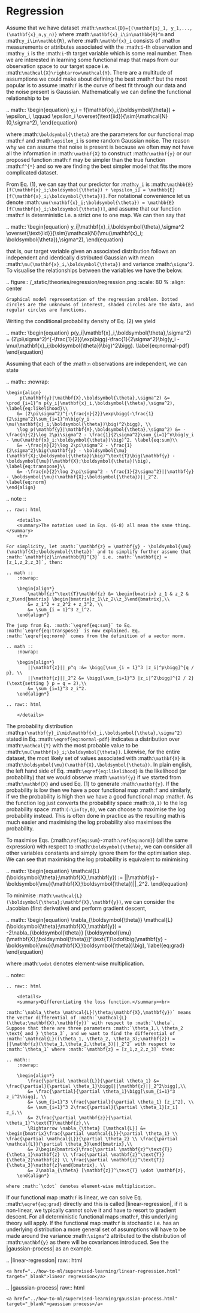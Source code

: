 Regression
==================

Assume that we have dataset :math:`\mathcal{D}={(\mathbf{x}_1, y_1,...,(\mathbf{x}_n,y_n)}` where :math:`\mathbf{x}_i\in\mathbb{R}^m` and :math:`y_i\in\mathbb{R}`, where :math:`\mathbf{x}_i` consists of :math:`m` measurements or attributes associated with the :math:`i`-th observation and :math:`y_i` is the :math:`i`-th target variable which is some real number. Then we are interested in learning some functional map that maps from our observation space to our target space i.e. :math:`\mathcal{X}\rightarrow\mathcal{Y}`. There are a multitude of assumptions we could make about defining the best :math:`f` but the most popular is to assume :math:`f` is the curve of best fit through our data and the noise present is Gaussian. Mathematically we can define the functional relationship to be

.. math::
    \begin{equation}
        y_i = f(\mathbf{x}_i;\boldsymbol{\theta}) + \epsilon_i, \qquad \epsilon_i \overset{\text{iid}}{\sim}\mathcal{N}(0,\sigma^2),
    \end{equation}


where :math:`\boldsymbol{\theta}` are the parameters for our functional map :math:`f` and :math:`\epsilon_i` is some random Gaussian noise. The reason why we can assume that noise is present is because we often may not have all the information in :math:`\mathbf{X}` to construct :math:`\mathbf{y}` or our proposed function :math:`f` may be simpler than the true function :math:`f^{*}` and so we are finding the best simpler model that fits the more complicated dataset.

From Eq. (1), we can say that our predictor for :math:`y_i` is :math:`\mathbb{E}[f(\mathbf{x}_i;\boldsymbol{\theta}) + \epsilon_i] = \mathbb{E}[f(\mathbf{x}_i;\boldsymbol{\theta})]`. For notational convenience let us denote :math:`\mu(\mathbf{x}_i;\boldsymbol{\theta}) = \mathbb{E}[f(\mathbf{x}_i;\boldsymbol{\theta})]`, and assume that our function :math:`f` is deterministic i.e. a strict one to one map. We can then say that

.. math::
    \begin{equation}
        y_i|\mathbf{x}_i,\boldsymbol{\theta},\sigma^2 \overset{\text{iid}}{\sim}\mathcal{N}(\mu(\mathbf{x}_i; \boldsymbol{\theta}),\sigma^2),
    \end{equation}

that is, our target variable given an associated distribution follows an independent and identically distributed Gaussian with mean :math:`\mu(\mathbf{x}_i,\boldsymbol{\theta})` and variance :math:`\sigma^2`. To visualise the relationships between the variables we have the below.


.. figure:: /_static/theories/regression/regression.png
    :scale: 80 %
    :align: center
    
    Graphical model representation of the regression problem. Dotted circles are the unknowns of interest, shaded circles are the data, and regular circles are functions.

Writing the conditional probability density of Eq. (2) we yield

.. math::
    \begin{equation}
        p(y_i|\mathbf{x}_i,\boldsymbol{\theta},\sigma^2) = (2\pi\sigma^2)^{-\frac{1}{2}}\exp\bigg(-\frac{1}{2\sigma^2}\big(y_i - \mu(\mathbf{x}_i;\boldsymbol{\theta})\big)^2\bigg). \label{eq:normal-pdf}
    \end{equation}

Assuming that each of the :math:`n` observations are independent, we can state

.. math::
    :nowrap:
        
    \begin{align}
         p(\mathbf{y}|\mathbf{X},\boldsymbol{\theta},\sigma^2) &= \prod_{i=1}^n p(y_i|\mathbf{x}_i,\boldsymbol{\theta},\sigma^2), \label{eq:likelihood}\\
        &= (2\pi\sigma^2)^{-\frac{n}{2}}\exp\bigg(-\frac{1}{2\sigma^2}\sum_{i=1}^n\big(y_i - \mu(\mathbf{x}_i;\boldsymbol{\theta})\big)^2\bigg), \\
        \log p(\mathbf{y}|\mathbf{X},\boldsymbol{\theta},\sigma^2) &= -\frac{n}{2}\log 2\pi\sigma^2 - \frac{1}{2\sigma^2}\sum_{i=1}^n\big(y_i - \mu(\mathbf{x}_i;\boldsymbol{\theta})\big)^2, \label{eq:sum}\\
        &= -\frac{n}{2}\log 2\pi\sigma^2 - \frac{1}{2\sigma^2}\big(\mathbf{y} - \boldsymbol{\mu}(\mathbf{X};\boldsymbol{\theta})\big)^\text{T}\big(\mathbf{y} - \boldsymbol{\mu}(\mathbf{X};\boldsymbol{\theta})\big),  \label{eq:transpose}\\
        &= -\frac{n}{2}\log 2\pi\sigma^2 - \frac{1}{2\sigma^2}||\mathbf{y} - \boldsymbol{\mu}(\mathbf{X};\boldsymbol{\theta})||_2^2. \label{eq:norm}
    \end{align}

.. note ::
    
    .. raw:: html
    
        <details>
        <summary>The notation used in Eqs. (6-8) all mean the same thing.</summary>
        <br>

    For simplicity, let :math:`\mathbf{z} = \mathbf{y} - \boldsymbol{\mu}(\mathbf{X};\boldsymbol{\theta})` and to simplify further assume that :math:`\mathbf{z}\in\mathbb{R}^{3}` i.e. :math:`\mathbf{z} = [z_1,z_2,z_3]`, then:
    
    .. math ::
        :nowrap:

        \begin{align*}
            \mathbf{z}^\text{T}\mathbf{z} &= \begin{bmatrix} z_1 & z_2 & z_3\end{bmatrix} \begin{bmatrix}z_1\\z_2\\z_3\end{bmatrix},\\
            &= z_1^2 + z_2^2 + z_3^2, \\
            &= \sum_{i = 1}^3 z_i^2.
        \end{align*}
    
    The jump from Eq. :math:`\eqref{eq:sum}` to Eq. :math:`\eqref{eq:transpose}` is now explained. Eq. :math:`\eqref{eq:norm}` comes from the definition of a vector norm.

    .. math ::
        :nowrap:
    
        \begin{align*}
            ||\mathbf{z}||_p^q :&= \bigg[\sum_{i = 1}^3 |z_i|^p\bigg]^{q / p}, \\
            ||\mathbf{z}||_2^2 &= \bigg[\sum_{i=1}^3 |z_i|^2\bigg]^{2 / 2} (\text{setting } p = q = 2),\\
            &= \sum_{i=1}^3 z_i^2.
        \end{align*}

    .. raw:: html

        </details>


The probability distribution :math:`p(\mathbf{y}_i\mid\mathbf{x}_i,\boldsymbol{\theta},\sigma^2)` stated in Eq. :math:`\eqref{eq:normal-pdf}` indicates a distribution over :math:`\mathcal{Y}` with the most probable value to be :math:`\mu(\mathbf{x}_i;\boldsymbol{\theta})`. Likewise, for the entire dataset, the most likely set of values associated with :math:`\mathbf{X}` is :math:`\boldsymbol{\mu}(\mathbf{X},\boldsymbol{\theta})`. In plain english, the left hand side of Eq. :math:`\eqref{eq:likelihood}` is the likelihood (or probability) that we would observe :math:`\mathbf{y}` if we started from :math:`\mathbf{X}` and used Eq. (1) to generate :math:`\mathbf{y}`. If the probability is low then we have a poor functional map :math:`f` and similarly, if we the probability is high then we have a good functional map :math:`f`. As the function log just converts the probability space :math:`(0,1)` to the log probability space :math:`(-\infty,0)`, we can choose to maximise the log probability instead. This is often done in practice as the resulting math is much easier and maximising the log probability also maximises the probability.

To maximise Eqs. (:math:`\ref{eq:sum}`-:math:`\ref{eq:norm}`) (all the same expression) with respect to :math:`\boldsymbol{\theta}`, we can consider all other variables constants and simply ignore them for the optimisation step. We can see that maximising the log probability is equivalent to minimising

.. math::
    \begin{equation}
        \mathcal{L}(\boldsymbol{\theta};\mathbf{X},\mathbf{y}) := ||\mathbf{y} - \boldsymbol{\mu}(\mathbf{X};\boldsymbol{\theta})||_2^2.
    \end{equation}

To minimise :math:`\mathcal{L}(\boldsymbol{\theta};\mathbf{X},\mathbf{y})`, we can consider the Jacobian (first derivative) and perform gradient descent,

.. math::
    \begin{equation}
        \nabla_{\boldsymbol{\theta}} \mathcal{L}(\boldsymbol{\theta};\mathbf{X},\mathbf{y}) = -2\nabla_{\boldsymbol{\theta}} [\boldsymbol{\mu}(\mathbf{X};\boldsymbol{\theta})]^\text{T}\odot\big(\mathbf{y} - \boldsymbol{\mu}(\mathbf{X};\boldsymbol{\theta})\big), \label{eq:grad}
    \end{equation}

where :math:`\odot` denotes element-wise multiplication.

.. note::
    
    .. raw:: html
        
        <details>
        <summary>Differentiating the loss function.</summary><br>

    :math:`\nabla_\theta \mathcal{L}(\theta;\mathbf{X},\mathbf{y})` means the vector differential of :math:`\mathcal{L}(\theta;\mathbf{X},\mathbf{y})` with respect to :math:`\theta`. Suppose that there are three parameters :math:`\theta_1,\ \theta_2 \text{ and } \theta_3`, and we want to find the differential of :math:`\mathcal{L}((\theta_1, \theta_2, \theta_3);\mathbf{z}) = ||\mathbf{z}(\theta_1,\theta_2,\theta_3)||_2^2` with respect to :math:`\theta_1` where :math:`\mathbf{z} = [z_1,z_2,z_3]` then:

    .. math::
        :nowrap:

        \begin{align*}
            \frac{\partial \mathcal{L}}{\partial \theta_1} &= \frac{\partial}{\partial \theta_1}\bigg[||\mathbf{z}||_2^2\bigg],\\
            &= \frac{\partial}{\partial \theta_1}\bigg[\sum_{i=1}^3 z_i^2\bigg], \\
            &= \sum_{i=1}^3 \frac{\partial}{\partial \theta_1} [z_i^2], \\
            &= \sum_{i=1}^3 2\frac{\partial}{\partial \theta_1}[z_i] z_i,\\
            &= 2\frac{\partial \mathbf{z}}{\partial \theta_1}^\text{T}\mathbf{z},\\
            \Rightarrow \nabla_{\theta} [\mathcal{L}] &= \begin{bmatrix}\frac{\partial \mathcal{L}}{\partial \theta_1} \\ \frac{\partial \mathcal{L}}{\partial \theta_2} \\ \frac{\partial \mathcal{L}}{\partial \theta_3}\end{bmatrix},\\
            &= 2\begin{bmatrix}\frac{\partial \mathbf{z}^\text{T}}{\theta_1}\mathbf{z} \\ \frac{\partial \mathbf{z}^\text{T}}{\theta_2}\mathbf{z} \\ \frac{\partial \mathbf{z}^\text{T}}{\theta_3}\mathbf{z}\end{bmatrix}, \\
            &= 2\nabla_{\theta} [\mathbf{z}]^\text{T} \odot \mathbf{z},
        \end{align*}

    where :math:`\cdot` denotes element-wise multiplication.

If our functional map :math:`f` is linear, we can solve Eq. :math:`\eqref{eq:grad}` directly and this is called |linear-regression|, if it is non-linear, we typically cannot solve it and have to resort to gradient descent. For all deterministic functional maps :math:`f`, this underlying theory will apply. If the functional map :math:`f` is stochastic i.e. has an underlying distribution a more general set of assumptions will have to be made around the variance :math:`\sigma^2` attributed to the distribution of :math:`\mathbf{y}` as there will be covariances introduced. See the |gaussian-process| as an example.

.. |linear-regression| raw:: html

    <a href="../how-to-ml/supervised-learning/linear-regression.html" target="_blank">linear regression</a>

.. |gaussian-process| raw:: html

    <a href="../how-to-ml/supervised-learning/gaussian-process.html" target="_blank">gaussian process</a>


